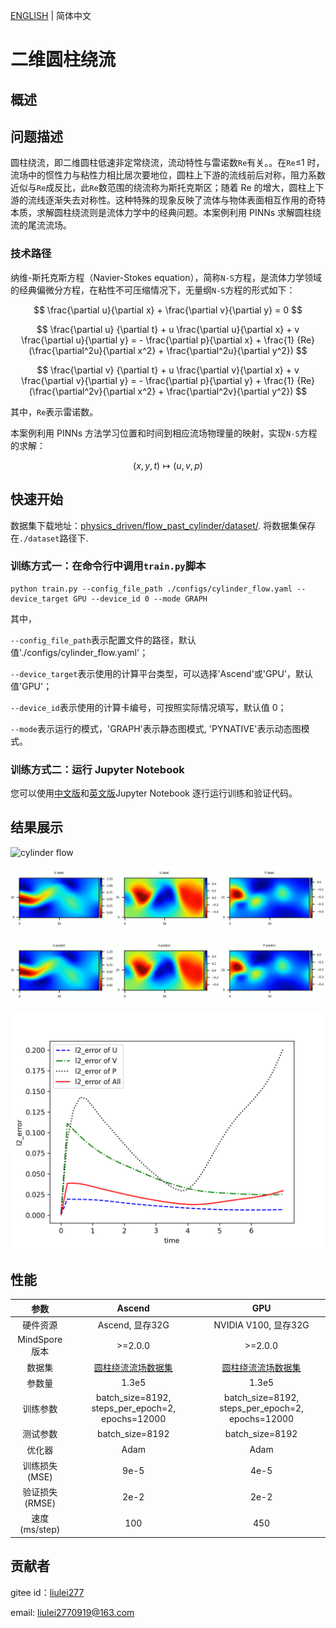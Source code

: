 [ENGLISH](README.md) | 简体中文

# 二维圆柱绕流

## 概述

## 问题描述

圆柱绕流，即二维圆柱低速非定常绕流，流动特性与雷诺数`Re`有关。。在`Re`≤1 时，流场中的惯性力与粘性力相比居次要地位，圆柱上下游的流线前后对称，阻力系数近似与`Re`成反比，此`Re`数范围的绕流称为斯托克斯区；随着 Re 的增大，圆柱上下游的流线逐渐失去对称性。这种特殊的现象反映了流体与物体表面相互作用的奇特本质，求解圆柱绕流则是流体力学中的经典问题。本案例利用 PINNs 求解圆柱绕流的尾流流场。

### 技术路径

纳维-斯托克斯方程（Navier-Stokes equation），简称`N-S`方程，是流体力学领域的经典偏微分方程，在粘性不可压缩情况下，无量纲`N-S`方程的形式如下：

$$
\frac{\partial u}{\partial x} + \frac{\partial v}{\partial y} = 0
$$

$$
\frac{\partial u} {\partial t} + u \frac{\partial u}{\partial x} + v \frac{\partial u}{\partial y} = - \frac{\partial p}{\partial x} + \frac{1} {Re} (\frac{\partial^2u}{\partial x^2} + \frac{\partial^2u}{\partial y^2})
$$

$$
\frac{\partial v} {\partial t} + u \frac{\partial v}{\partial x} + v \frac{\partial v}{\partial y} = - \frac{\partial p}{\partial y} + \frac{1} {Re} (\frac{\partial^2v}{\partial x^2} + \frac{\partial^2v}{\partial y^2})
$$

其中，`Re`表示雷诺数。

本案例利用 PINNs 方法学习位置和时间到相应流场物理量的映射，实现`N-S`方程的求解：

$$
(x, y, t) \mapsto (u, v, p)
$$

## 快速开始

数据集下载地址：[physics_driven/flow_past_cylinder/dataset/](https://download.mindspore.cn/mindscience/mindflow/dataset/applications/physics_driven/flow_past_cylinder/dataset/). 将数据集保存在`./dataset`路径下.

### 训练方式一：在命令行中调用`train.py`脚本

```shell
python train.py --config_file_path ./configs/cylinder_flow.yaml --device_target GPU --device_id 0 --mode GRAPH
```

其中，

`--config_file_path`表示配置文件的路径，默认值'./configs/cylinder_flow.yaml'；

`--device_target`表示使用的计算平台类型，可以选择'Ascend'或'GPU'，默认值'GPU'；

`--device_id`表示使用的计算卡编号，可按照实际情况填写，默认值 0；

`--mode`表示运行的模式，'GRAPH'表示静态图模式, 'PYNATIVE'表示动态图模式。

### 训练方式二：运行 Jupyter Notebook

您可以使用[中文版](./navier_stokes2D_CN.ipynb)和[英文版](./navier_stokes2D.ipynb)Jupyter Notebook 逐行运行训练和验证代码。

## 结果展示

![cylinder flow](images/cylinder_flow.gif)

![flow](images/image-flow.png)

![Time Error](images/TimeError_epoch5000.png)

## 性能

| 参数               | Ascend               | GPU                |
|:----------------------:|:--------------------------:|:---------------:|
| 硬件资源                | Ascend, 显存32G            | NVIDIA V100, 显存32G    |
| MindSpore版本           | >=2.0.0                 | >=2.0.0                   |
| 数据集                  | [圆柱绕流流场数据集](https://download-mindspore.osinfra.cn/mindscience/mindflow/dataset/applications/physics_driven/flow_past_cylinder/)      | [圆柱绕流流场数据集](https://download-mindspore.osinfra.cn/mindscience/mindflow/dataset/applications/physics_driven/flow_past_cylinder/)                   |
| 参数量                  | 1.3e5                   | 1.3e5                   |
| 训练参数                | batch_size=8192, steps_per_epoch=2, epochs=12000 | batch_size=8192, steps_per_epoch=2, epochs=12000 |
| 测试参数                | batch_size=8192      | batch_size=8192               |
| 优化器                  | Adam                 | Adam                   |
| 训练损失(MSE)           | 9e-5                 | 4e-5               |
| 验证损失(RMSE)          | 2e-2                 | 2e-2               |
| 速度(ms/step)           | 100                  | 450                |

## 贡献者

gitee id：[liulei277](https://gitee.com/liulei277)

email: liulei2770919@163.com
